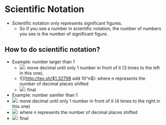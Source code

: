# Scientific Notation

* Scientific notation only represents significant figures.
  * So if you see a number in scientific notation, the number of numbers you
    see is the number of significant figure.

## How to do scientific notation?

* Example: number larger than 1
  * ![](http://tex.sh/$1,327.98$): move decimal until only 1 number in front of it (3 times to the left in this one).
  * ![](http://tex.sh/$1.32798 add 10^n$): where n represents the number of decimal places shifted
  * ![](http://tex.sh/$1.32798*10^3$): final
 * Example: number samller than 1
  * ![](http://tex.sh/$0.000798$): move decimal until only 1 number in front of it (4 times to the right in this one)
  * ![](http://tex.sh/$7.98*10^{-n}$): where n represents the number of decimal places shifted
  * ![](http://tex.sh/$7.98*10^{-4}$): final
